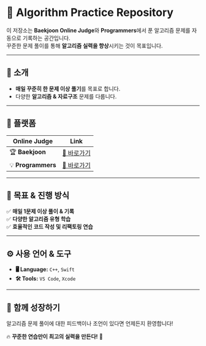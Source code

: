 # 🚀 Algorithm Practice Repository  

이 저장소는 **Baekjoon Online Judge**와 **Programmers**에서 푼 알고리즘 문제를 자동으로 기록하는 공간입니다.  
꾸준한 문제 풀이를 통해 **알고리즘 실력을 향상**시키는 것이 목표입니다. 

---

## 🌟 소개  
- **매일 꾸준히 한 문제 이상 풀기**를 목표로 합니다.  
- 다양한 **알고리즘 & 자료구조** 문제를 다룹니다.  

---

## 📌 플랫폼  
| Online Judge | Link |
|-------------|------|
| 🏆 **Baekjoon** | [🔗 바로가기](https://www.acmicpc.net/) |
| 💡 **Programmers** | [🔗 바로가기](https://programmers.co.kr/) |

---

## 🎯 목표 & 진행 방식  
✅ **매일 1문제 이상 풀이 & 기록**  
✅ **다양한 알고리즘 유형 학습**   
✅ **효율적인 코드 작성 및 리팩토링 연습**  

---

## ⚙️ 사용 언어 & 도구  
- **🖥️ Language:** `C++`, `Swift`  
- **🛠️ Tools:** `VS Code`, `Xcode`  

---

## 🙌 함께 성장하기  
알고리즘 문제 풀이에 대한 피드백이나 조언이 있다면 언제든지 환영합니다! 

🔥 **꾸준한 연습만이 최고의 실력을 만든다!** 🚀
